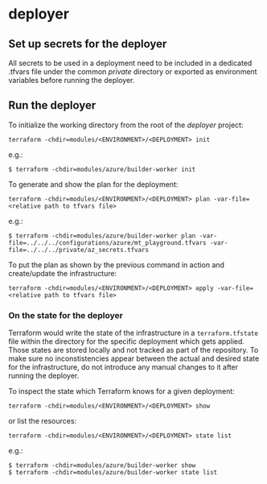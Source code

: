 # deployer

## Set up secrets for the deployer

All secrets to be used in a deployment need to be included in a dedicated .tfvars file under the common _private_ directory or exported as environment variables before running the deployer.

## Run the deployer

To initialize the working directory from the root of the _deployer_ project:
```
terraform -chdir=modules/<ENVIRONMENT>/<DEPLOYMENT> init
```
e.g.:
```
$ terraform -chdir=modules/azure/builder-worker init
```

To generate and show the plan for the deployment:
```
terraform -chdir=modules/<ENVIRONMENT>/<DEPLOYMENT> plan -var-file=<relative path to tfvars file>
```
e.g.:
```
$ terraform -chdir=modules/azure/builder-worker plan -var-file=../../../configurations/azure/mt_playground.tfvars -var-file=../../../private/az_secrets.tfvars
```

To put the plan as shown by the previous command in action and create/update the infrastructure:
```
terraform -chdir=modules/<ENVIRONMENT>/<DEPLOYMENT> apply -var-file=<relative path to tfvars file>
```

### On the state for the deployer

Terraform would write the state of the infrastructure in a `terraform.tfstate` file within the directory for the specific deployment which gets applied. Those states are stored locally and not tracked as part of the repository. To make sure no inconstistencies appear between the actual and desired state for the infrastructure, do not introduce any manual changes to it after running the deployer.

To inspect the state which Terraform knows for a given deployment:
```
terraform -chdir=modules/<ENVIRONMENT>/<DEPLOYMENT> show
```
or list the resources:
```
terraform -chdir=modules/<ENVIRONMENT>/<DEPLOYMENT> state list
```
e.g.:
```
$ terraform -chdir=modules/azure/builder-worker show
$ terraform -chdir=modules/azure/builder-worker state list
```
